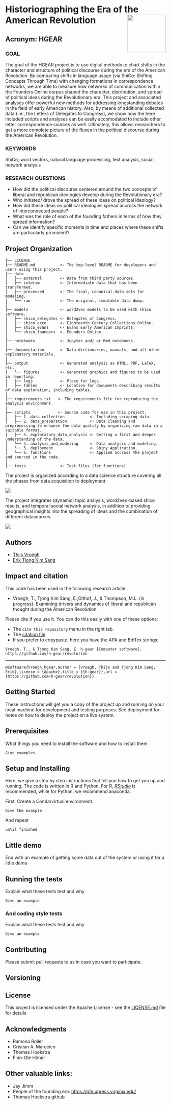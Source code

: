 # Historiographing the Era of the American Revolution <img src="documentation/img/logo.jpg" width="120" align="right" />

## Acronym: HGEAR

### GOAL
The goal of the HGEAR project is to use digital methods to chart shifts in the character and
structure of political discourse during the era of the American Revolution. By comparing shifts
in language usage (via ShiCo: Shifting Concepts Through Time) with changing formations in 
correspondence networks, we are able to measure how networks of communication within the 
Founders Online corpus shaped the character, distribution, and spread of political ideas 
during the Revolutionary era. This project and associated analyses offer powerful new methods
for addressing longstanding debates in the field of early American history. Also, by 
means of additional collected data (i.e., the Letters of Delegates to Congress), we show how the 
here included scripts and analyses can be easily accomodated to include other letter
correspondence sources as well. Ultimately, this allows researchers to get a more complete picture
of the fluxes in the political discourse during the American Revolution.

### KEYWORDS
ShiCo, word vectors, natural language processing, text analysis, social network analysis

### RESEARCH QUESTIONS
- How did the political discourse centered around the two concepts of liberal and republican ideologies develop during the Revolutionary era?
- Who initiated/ drove the spread of these ideas on political ideology?
- How did these ideas on political ideologies spread accross the network of interconnected people?
- What was the role of each of the founding fathers in terms of how they spread information?
- Can we identify specific moments in time and places where these shifts are particularly prominent?  


## Project Organization

    ├── LICENSE
    ├── README.md           <- The top-level README for developers and users using this project.
    ├── data
    │   ├── external        <- Data from third party sources.
    │   ├── interim         <- Intermediate data that has been transformed.
    │   ├── processed       <- The final, canonical data sets for modeling.
    │   └── raw             <- The original, immutable data dump.
    │
    ├── models              <- word2vec models to be used with shico software.
    │   ├── shico_delegates <- Delegates of Congress.
    │   ├── shico_ecco      <- Eighteenth Century Collections Online.
    │   ├── shico_evans     <- Evans Early American Imprints.
    │   └── shico_founders  <- Founders Online.
    │
    ├── notebooks           <- Jupyter and/ or Rmd notebooks.
    │
    ├── documentation       <- Data dictionaries, manuals, and all other explanatory materials.
    │
    ├── output              <- Generated analysis as HTML, PDF, LaTeX, etc.
    │   └── figures         <- Generated graphics and figures to be used in reporting.
    │   ├── logs            <- Place for logs.
    │   ├── tables          <- Location for documents describing results of data exploration, including tables.
    │
    ├── requirements.txt   <- The requirements file for reproducing the analysis environment
    │
    ├── scripts            <- Source code for use in this project.
    │   ├── 1. data_collection           <- Including scraping data.
    │   ├── 2. data_preparation          <- Data cleaning and preprocessing to enhance the data quality by organizing raw data in a suitable format.
    │   ├── 3. exploratory_data_analysis <- Getting a first and deeper understanding of the data.
    │   └── 4. analysis_and_modeling     <- Data analysis and modeling.
    │   └── 5. deployment                <- Shiny Application.
    │   └── 6. functions                 <- Applied accross the project and sourced in the code.
    │
    ├── tests               <- Test files (for functions)
   

The project is organized according to a data science structure covering all the phases from data acquisition to deployment: 

<img src="documentation/img/Data science lifecycle overview.jpg" />

The project integrates (dynamic) topic analysis, word2vec-based shico results, and temporal social network analysis, in addition
to providing geographical insights into the spreading of ideas and the combination of different datasources.  

<img src="documentation/img/hgear overview2.jpg" />
 
## Authors

- [Thijs Vroegh](https://www.esciencecenter.nl/)
- [Erik Tjong Kim Sang](https://www.esciencecenter.nl/)

## Impact and citation

This code has been used in the following research article:

- Vroegh, T., Tjong Kim Sang, E.,Olthof, J., & Thompson, M.L. (in progress). Examining drivers and dynamics of liberal and republican thought during the American Revolution.


Please cite if you use it. You can do this easily with one of these options:

- The `cite this repository` menu in the right tab.
- The [citation file](./CITATION.cff).
- If you prefer to copypaste, here you have the APA and BibTex strings:

`Vroegh, T., & Tjong Kim Sang, E. h-gear [Computer software]. https://github.com/h-gear/revolution`

---

`@software{Vroegh_hgear,author = {Vroegh, Thijs and Tjong Kim Sang, Erik},license = {Apache},title = {{h-gear}},url = {https://github.com/h-gear/revolution}}`


## Getting Started

These instructions will get you a copy of the project up and running on your local machine for development and testing purposes. See deployment for notes on how to deploy the project on a live system.

## Prerequisites

What things you need to install the software and how to install them

```
Give examples
```

## Setup and Installing

Here, we give a step by step instructions that tell you how to get you up and running.
The code is written in R and Python. For R, [*RStudio*](https://www.rstudio.com/) is recommended, while for Python, we
recommend anaconda.

First, Create a Conda/virtual environment.

```
Give the example
```

And repeat

```
until finished
```

## Little demo

End with an example of getting some data out of the system or using it for a little demo


## Running the tests

Explain what these tests test and why

```
Give an example
```

### And coding style tests

Explain what these tests test and why

```
Give an example
```

## Contributing

Please submit pull requests to us in case you want to participate.

## Versioning



## License

This project is licensed under the Apache License - see the [LICENSE.md](LICENSE.md) file for details

## Acknowledgments
* Ramona Roller
* Cristian A. Marocico
* Thomas Hoekstra
* Finn-Ole Höner

## Other valuable links:
* Jay Jimm
* People of the founding era: https://pfe.upress.virginia.edu/
* Thomas Hoekstra github
